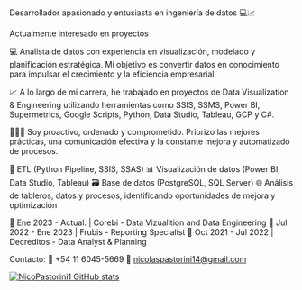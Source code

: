 Desarrollador apasionado y entusiasta en ingeniería de datos 💻📈

Actualmente interesado en proyectos

💻 Analista de datos con experiencia en visualización, modelado y planificación estratégica. Mi objetivo es convertir datos en conocimiento para impulsar el crecimiento y la eficiencia empresarial.

📈 A lo largo de mi carrera, he trabajado en proyectos de Data Visualization & Engineering utilizando herramientas como SSIS, SSMS, Power BI, Supermetrics, Google Scripts, Python, Data Studio, Tableau, GCP y C#.

👨🏻‍💻 Soy proactivo, ordenado y comprometido. Priorizo las mejores prácticas, una comunicación efectiva y la constante mejora y automatizado de procesos.

🔧 ETL (Python Pipeline, SSIS, SSAS)
📊 Visualización de datos (Power BI, Data Studio, Tableau)
🗃️ Base de datos (PostgreSQL, SQL Server)
🌐 Análisis de tableros, datos y procesos, identificando oportunidades de mejora y optimización

💼 Ene 2023 - Actual.  | Corebi - Data Vizualition and Data Engineering
💼 Jul 2022 - Ene 2023 | Frubis - Reporting Specialist
💼 Oct 2021 - Jul 2022 | Decreditos - Data Analyst & Planning

Contacto:
📱 +54 11 6045-5669
📧 nicolaspastorini14@gmail.com

[![NicoPastorini1 GitHub stats](https://github-readme-stats.vercel.app/api?username=NicoPastorini1)](https://github.com/NicoPastorini1/github-readme-stats)
<!--
**NicoPastorini1/NicoPastorini1** is a ✨ _special_ ✨ repository because its `README.md` (this file) appears on your GitHub profile.

Here are some ideas to get you started:

- 🔭 I’m currently working on ...
- 🌱 I’m currently learning ...
- 👯 I’m looking to collaborate on ...
- 🤔 I’m looking for help with ...
- 💬 Ask me about ...
- 📫 How to reach me: ...
- 😄 Pronouns: ...
- ⚡ Fun fact: ...
-->
